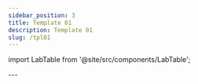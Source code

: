 ```yaml
---
sidebar_position: 3
title: Template 01
description: Template 01
slug: /tpl01
---
```


import LabTable from '@site/src/components/LabTable';

<LabTable index={1} internal={false} />
--- 

